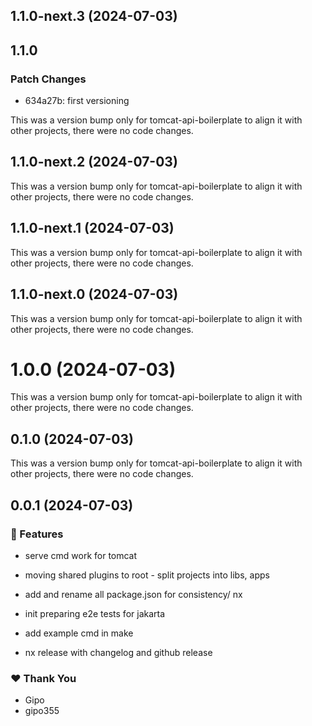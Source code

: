 ## 1.1.0-next.3 (2024-07-03)

## 1.1.0

### Patch Changes

- 634a27b: first versioning

This was a version bump only for tomcat-api-boilerplate to align it with other
projects, there were no code changes.

## 1.1.0-next.2 (2024-07-03)

This was a version bump only for tomcat-api-boilerplate to align it with other
projects, there were no code changes.

## 1.1.0-next.1 (2024-07-03)

This was a version bump only for tomcat-api-boilerplate to align it with other
projects, there were no code changes.

## 1.1.0-next.0 (2024-07-03)

This was a version bump only for tomcat-api-boilerplate to align it with other
projects, there were no code changes.

# 1.0.0 (2024-07-03)

This was a version bump only for tomcat-api-boilerplate to align it with other
projects, there were no code changes.

## 0.1.0 (2024-07-03)

This was a version bump only for tomcat-api-boilerplate to align it with other
projects, there were no code changes.

## 0.0.1 (2024-07-03)

### 🚀 Features

- serve cmd work for tomcat

- moving shared plugins to root - split projects into libs, apps

- add and rename all package.json for consistency/ nx

- init preparing e2e tests for jakarta

- add example cmd in make

- nx release with changelog and github release

### ❤️ Thank You

- Gipo
- gipo355
